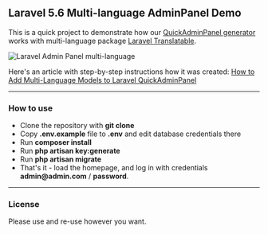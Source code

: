 ## Laravel 5.6 Multi-language AdminPanel Demo

This is a quick project to demonstrate how our [QuickAdminPanel generator](https://quickadminpanel.com) works with multi-language package [Laravel Translatable](https://github.com/dimsav/laravel-translatable).

![Laravel Admin Panel multi-language](https://laraveldaily.com/wp-content/uploads/2018/11/quickadminpanel-multilanguage-demo.png)

Here's an article with step-by-step instructions how it was created:
[How to Add Multi-Language Models to Laravel QuickAdminPanel](https://quickadminpanel.com/blog/how-to-add-multi-language-models-to-laravel-quickadminpanel/)

---

### How to use

- Clone the repository with __git clone__
- Copy __.env.example__ file to __.env__ and edit database credentials there
- Run __composer install__
- Run __php artisan key:generate__
- Run __php artisan migrate__
- That's it - load the homepage, and log in with credentials __admin@admin.com__ / __password__.

---

### License

Please use and re-use however you want.
